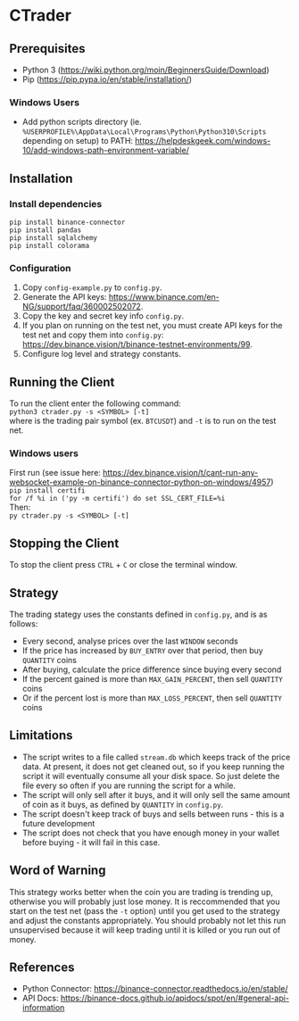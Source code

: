 # CTrader

## Prerequisites
- Python 3 (https://wiki.python.org/moin/BeginnersGuide/Download)
- Pip (https://pip.pypa.io/en/stable/installation/)

### Windows Users
- Add python scripts directory (ie. `%USERPROFILE%\AppData\Local\Programs\Python\Python310\Scripts` depending on setup) to PATH: https://helpdeskgeek.com/windows-10/add-windows-path-environment-variable/

## Installation
### Install dependencies
`pip install binance-connector`  
`pip install pandas`  
`pip install sqlalchemy`  
`pip install colorama`

### Configuration
1. Copy `config-example.py` to `config.py`.
2. Generate the API keys: https://www.binance.com/en-NG/support/faq/360002502072.
3. Copy the key and secret key info `config.py`.
4. If you plan on running on the test net, you must create API keys for the test net and copy them into `config.py`: https://dev.binance.vision/t/binance-testnet-environments/99.
5. Configure log level and strategy constants.

## Running the Client
To run the client enter the following command:  
``python3 ctrader.py -s <SYMBOL> [-t]``  
where <SYMBOL> is the trading pair symbol (ex. `BTCUSDT`) and `-t` is to run on the test net.  
  
### Windows users
  
First run (see issue here: https://dev.binance.vision/t/cant-run-any-websocket-example-on-binance-connector-python-on-windows/4957)  
`pip install certifi`  
`for /f %i in ('py -m certifi') do set SSL_CERT_FILE=%i`  
Then:  
``py ctrader.py -s <SYMBOL> [-t]``  
  
## Stopping the Client
To stop the client press `CTRL` + `C` or close the terminal window.

## Strategy
The trading stategy uses the constants defined in `config.py`, and is as follows:
- Every second, analyse prices over the last `WINDOW` seconds
- If the price has increased by `BUY_ENTRY` over that period, then buy `QUANTITY` coins
- After buying, calculate the price difference since buying every second
- If the percent gained is more than `MAX_GAIN_PERCENT`, then sell `QUANTITY` coins
- Or if the percent lost is more than `MAX_LOSS_PERCENT`, then sell `QUANTITY` coins
  
## Limitations
- The script writes to a file called `stream.db` which keeps track of the price data. At present, it does not get cleaned out, so if you keep running the script it will eventually consume all your disk space. So just delete the file every so often if you are running the script for a while.
- The script will only sell after it buys, and it will only sell the same amount of coin as it buys, as defined by `QUANTITY` in `config.py`. 
- The script doesn't keep track of buys and sells between runs - this is a future development
- The script does not check that you have enough money in your wallet before buying - it will fail in this case.
  
## Word of Warning
This strategy works better when the coin you are trading is trending up, otherwise you will probably just lose money. It is reccommended that you start on the test net (pass the `-t` option) until you get used to the strategy and adjust the constants appropriately. You should probably not let this run unsupervised because it will keep trading until it is killed or you run out of money.

## References
- Python Connector: https://binance-connector.readthedocs.io/en/stable/  
- API Docs: https://binance-docs.github.io/apidocs/spot/en/#general-api-information  



